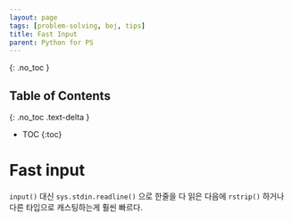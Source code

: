 ```yaml
---
layout: page
tags: [problem-solving, boj, tips]
title: Fast Input
parent: Python for PS
---
```


{: .no_toc }
## Table of Contents
{: .no_toc .text-delta }
- TOC
{:toc}

# Fast input

 `input()` 대신 `sys.stdin.readline()` 으로 한줄을 다 읽은 다음에
 `rstrip()` 하거나 다른 타입으로 캐스팅하는게 훨씬 빠르다.
